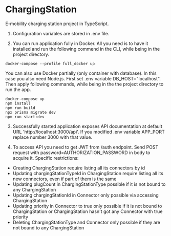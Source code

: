 # ChargingStation
E-mobility charging station project in TypeScript.

1. Configuration variables are stored in .env file.

2. You can run application fully in Docker. All you need is to have it installed and run the following commend in the CLI, while being in the project directory.

```
docker-compose --profile full_docker up
```

You can also use Docker partially (only container with database). In this case you also need Node.js. First set .env variable DB_HOST="localhost". Then apply following commands, while being in the the project directory to run the app.

```
docker-compose up
npm install
npm run build
npx prisma migrate dev
npm run start:dev
```

3. Successfully started application exposes API documentation at default URL 'http://localhost:3000/api'. If you modified .env variable APP_PORT replace number 3000 with that value.

4. To access API you need to get JWT from /auth endpoint. Send POST request with password=AUTHORIZATION_PASSWORD in body to acquire it.
Specific restrictions:
- Creating ChargingStation require listing all its connectors by id
- Updating chargingStationTypeId in ChargingStation require listing all its new connectors, even if part of them is the same
- Updating plugCount in ChargingStationType possible if it is not bound to any ChargingStation
- Updating chargingStationId in Connector only possible via accessing ChargingStation
- Updating priority in Connector to true only possible if it is not bound to ChargingStation or ChargingStation hasn't got any Connector with true priority
- Deleting ChargingStationType and Connector only possible if they are not bound to any ChargingStation
